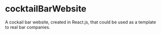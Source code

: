 # cocktailBarWebsite
A cockail bar website, created in React.js, that could be used as a template to real bar companies. 
